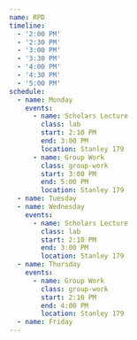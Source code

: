```yaml
---
name: RPD
timeline:
  - '2:00 PM'
  - '2:30 PM'
  - '3:00 PM'
  - '3:30 PM'
  - '4:00 PM'
  - '4:30 PM'
  - '5:00 PM'
schedule:
  - name: Monday
    events:
      - name: Scholars Lecture
        class: lab
        start: 2:10 PM
        end: 3:00 PM
        location: Stanley 179
      - name: Group Work
        class: group-work
        start: 3:00 PM
        end: 5:00 PM
        location: Stanley 179
  - name: Tuesday
  - name: Wednesday
    events:
      - name: Scholars Lecture
        class: lab
        start: 2:10 PM
        end: 3:00 PM
        location: Stanley 179
  - name: Thursday
    events:
      - name: Group Work
        class: group-work
        start: 2:10 PM
        end: 4:00 PM
        location: Stanley 179
  - name: Friday
---
```

